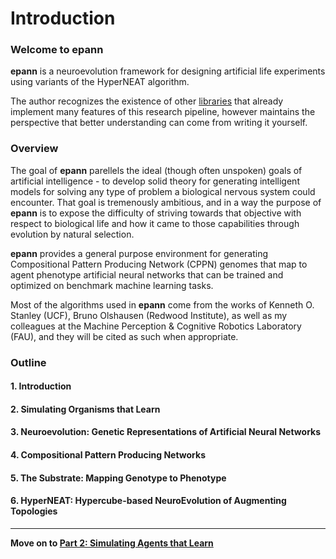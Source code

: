 

# Introduction

### Welcome to epann

**epann** is a neuroevolution framework for designing artificial life experiments using variants of the HyperNEAT algorithm. 

The author recognizes the existence of other [libraries](http://eplex.cs.ucf.edu/neat_software/) that already implement many features of this research pipeline, however maintains the perspective that better understanding can come from writing it yourself. 

### Overview

The goal of **epann** parellels the ideal (though often unspoken) goals of artificial intelligence - to develop solid theory for generating intelligent models for solving any type of problem a biological nervous system could encounter. That goal is tremenously ambitious, and in a way the purpose of **epann** is to expose the difficulty of striving towards that objective with respect to biological life and how it came to those capabilities through evolution by natural selection. 

**epann** provides a general purpose environment for generating Compositional Pattern Producing Network (CPPN) genomes that map to agent phenotype artificial neural networks that can be trained and optimized on benchmark machine learning tasks. 

Most of the algorithms used in **epann** come from the works of Kenneth O. Stanley (UCF), Bruno Olshausen (Redwood Institute), as well as my colleagues at the Machine Perception & Cognitive Robotics Laboratory (FAU), and they will be cited as such when appropriate.

### Outline

#### 1. Introduction
#### 2. Simulating Organisms that Learn
#### 3. Neuroevolution: Genetic Representations of Artificial Neural Networks
#### 4. Compositional Pattern Producing Networks
#### 5. The Substrate: Mapping Genotype to Phenotype
#### 6. HyperNEAT: Hypercube-based NeuroEvolution of Augmenting Topologies


---

**Move on to [Part 2: Simulating Agents that Learn](02agentsenvs.md)**
